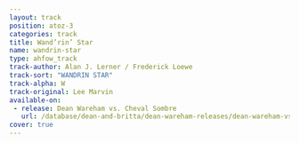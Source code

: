 ```yaml
---
layout: track
position: atoz-3
categories: track
title: Wand’rin’ Star
name: wandrin-star
type: ahfow_track
track-author: Alan J. Lerner / Frederick Loewe
track-sort: "WANDRIN STAR"
track-alpha: W
track-original: Lee Marvin
available-on:
 - release: Dean Wareham vs. Cheval Sombre
   url: /database/dean-and-britta/dean-wareham-releases/dean-wareham-vs-cheval-sombre/
cover: true
---
```

